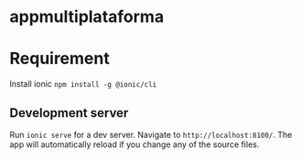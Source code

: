 # appmultiplataforma

# Requirement

Install ionic
`npm install -g @ionic/cli`

## Development server

Run `ionic serve` for a dev server. Navigate to `http://localhost:8100/`. The app will automatically reload if you change any of the source files.

